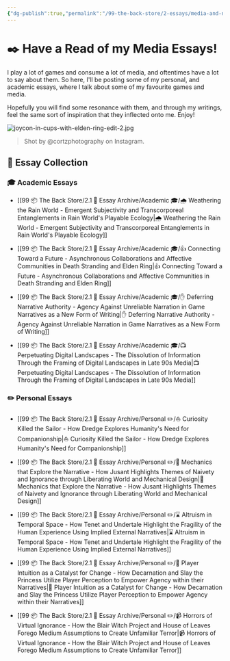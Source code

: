 ```yaml
---
{"dg-publish":true,"permalink":"/99-the-back-store/2-essays/media-and-narrative-essays/","created":"2025-07-03T12:16:12.792+02:00","updated":"2025-07-03T13:44:37.393+02:00"}
---
```


# ✒️ Have a Read of my Media Essays!

I play a lot of games and consume a lot of media, and oftentimes have a lot to say about them. So here, I'll be posting some of my personal, and academic essays, where I talk about some of my favourite games and media.

Hopefully you will find some resonance with them, and through my writings, feel the same sort of inspiration that they inflected onto me. Enjoy!

![joycon-in-cups-with-elden-ring-edit-2.jpg](/img/user/99%20%F0%9F%93%A6%20The%20Back%20Store/Images/joycon-in-cups-with-elden-ring-edit-2.jpg) 

> Shot by @cortzphotography on Instagram.

## 📝 Essay Collection

### 🎓 Academic Essays 

- [[99 📦 The Back Store/2.1 📜 Essay Archive/Academic 🎓/🌧️ Weathering the Rain World - Emergent Subjectivity and Transcorporeal Entanglements in Rain World's Playable Ecology\|🌧️ Weathering the Rain World - Emergent Subjectivity and Transcorporeal Entanglements in Rain World's Playable Ecology]]

- [[99 📦 The Back Store/2.1 📜 Essay Archive/Academic 🎓/👍 Connecting Toward a Future - Asynchronous Collaborations and Affective Communities in Death Stranding and Elden Ring\|👍 Connecting Toward a Future - Asynchronous Collaborations and Affective Communities in Death Stranding and Elden Ring]] 

- [[99 📦 The Back Store/2.1 📜 Essay Archive/Academic 🎓/✋ Deferring Narrative Authority - Agency Against Unreliable Narration in Game Narratives as a New Form of Writing\|✋ Deferring Narrative Authority - Agency Against Unreliable Narration in Game Narratives as a New Form of Writing]]

- [[99 📦 The Back Store/2.1 📜 Essay Archive/Academic 🎓/📺 Perpetuating Digital Landscapes - The Dissolution of Information Through the Framing of Digital Landscapes in Late 90s Media\|📺 Perpetuating Digital Landscapes - The Dissolution of Information Through the Framing of Digital Landscapes in Late 90s Media]]

### ✏️ Personal Essays

- [[99 📦 The Back Store/2.1 📜 Essay Archive/Personal ✏️/⛵ Curiosity Killed the Sailor - How Dredge Explores Humanity's Need for Companionship\|⛵ Curiosity Killed the Sailor - How Dredge Explores Humanity's Need for Companionship]] 

- [[99 📦 The Back Store/2.1 📜 Essay Archive/Personal ✏️/🧗 Mechanics that Explore the Narrative - How Jusant Highlights Themes of Naivety and Ignorance through Liberating World and Mechanical Design\|🧗 Mechanics that Explore the Narrative - How Jusant Highlights Themes of Naivety and Ignorance through Liberating World and Mechanical Design]]

- [[99 📦 The Back Store/2.1 📜 Essay Archive/Personal ✏️/⌛ Altruism in Temporal Space - How Tenet and Undertale Highlight the Fragility of the Human Experience Using Implied External Narratives\|⌛ Altruism in Temporal Space - How Tenet and Undertale Highlight the Fragility of the Human Experience Using Implied External Narratives]]

- [[99 📦 The Back Store/2.1 📜 Essay Archive/Personal ✏️/🌹 Player Intuition as a Catalyst for Change - How Decarnation and Slay the Princess Utilize Player Perception to Empower Agency within their Narratives\|🌹 Player Intuition as a Catalyst for Change - How Decarnation and Slay the Princess Utilize Player Perception to Empower Agency within their Narratives]]

- [[99 📦 The Back Store/2.1 📜 Essay Archive/Personal ✏️/📹 Horrors of Virtual Ignorance - How the Blair Witch Project and House of Leaves Forego Medium Assumptions to Create Unfamiliar Terror\|📹 Horrors of Virtual Ignorance - How the Blair Witch Project and House of Leaves Forego Medium Assumptions to Create Unfamiliar Terror]]
